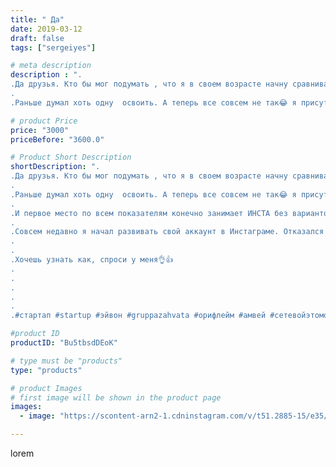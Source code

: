 ```yaml
---
title: " Да"
date: 2019-03-12
draft: false
tags: ["sergeiyes"]

# meta description
description : ".
.Да друзья. Кто бы мог подумать , что я в своем возрасте начну сравнивать соцсети.
.
.Раньше думал хоть одну  освоить. А теперь все совсем не так😂 я присутств"

# product Price
price: "3000"
priceBefore: "3600.0"

# Product Short Description
shortDescription: ".
.Да друзья. Кто бы мог подумать , что я в своем возрасте начну сравнивать соцсети.
.
.Раньше думал хоть одну  освоить. А теперь все совсем не так😂 я присутствую во всех соцсетях. И по праву могу сказать, что имею право их сравнивать (каламбур какой//-то)😉, поскольку работаю во всех.
.
.И первое место по всем показателям конечно занимает ИНСТА без вариантов❗❗❗
.
.Совсем недавно я начал развивать свой аккаунт в Инстаграме. Отказался от \"Инста+\" и нашел другой сервис. Очень интересная тема однако😲😉.
.
.
.Хочешь узнать как, спроси у меня👌👍
.
.
.
.
.
.#стартап #startup #эйвон #gruppazahvata #орифлейм #амвей #сетевойэтомоё #сетевой #миллионер #бизнесбезвложений #млм #сетевойэтомодно #автобонус #сетевоймаркетинг #стильжизни #типичныесетевики #пятигорск #КРЫМ #Севастополь #бизнес #churslabs #sergeystar"

#product ID
productID: "Bu5tbsdDEoK"

# type must be "products"
type: "products"

# product Images
# first image will be shown in the product page
images:
  - image: "https://scontent-arn2-1.cdninstagram.com/v/t51.2885-15/e35/53211766_1207347762756675_4596179895325577661_n.jpg?tp=1&_nc_ht=scontent-arn2-1.cdninstagram.com&_nc_cat=103&_nc_ohc=vtXmMiOXwkYAX-alnQH&ccb=7-4&oh=a515b2034d8088331c014da965432647&oe=60861FE5&_nc_sid=86f79a&ig_cache_key=MTk5NzgyNzcyNDk2NjM4MjA5MA%3D%3D.2-ccb7-4"

---
```

lorem

